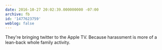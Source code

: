 ```yaml
---
date: 2016-10-27 20:02:39.000000000 -07:00
archive: fb
id: '1477623759'
weblog: false
---
```


They're bringing twitter to the Apple TV. Because harassment is more of a lean-back whole family activity.
